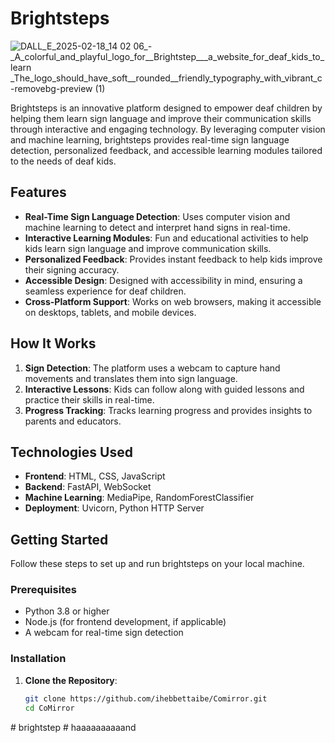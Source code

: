 # Brightsteps
![DALL_E_2025-02-18_14 02 06_-_A_colorful_and_playful_logo_for__Brightstep___a_website_for_deaf_kids_to_learn _The_logo_should_have_soft__rounded__friendly_typography_with_vibrant_c-removebg-preview (1)](https://github.com/user-attachments/assets/a51e4b48-e561-4478-9305-54cd48c6beca)



Brightsteps is an innovative platform designed to empower deaf children by helping them learn sign language and improve their communication skills through interactive and engaging technology. By leveraging computer vision and machine learning, brightsteps provides real-time sign language detection, personalized feedback, and accessible learning modules tailored to the needs of deaf kids.

## Features
- **Real-Time Sign Language Detection**: Uses computer vision and machine learning to detect and interpret hand signs in real-time.
- **Interactive Learning Modules**: Fun and educational activities to help kids learn sign language and improve communication skills.
- **Personalized Feedback**: Provides instant feedback to help kids improve their signing accuracy.
- **Accessible Design**: Designed with accessibility in mind, ensuring a seamless experience for deaf children.
- **Cross-Platform Support**: Works on web browsers, making it accessible on desktops, tablets, and mobile devices.

## How It Works
1. **Sign Detection**: The platform uses a webcam to capture hand movements and translates them into sign language.
2. **Interactive Lessons**: Kids can follow along with guided lessons and practice their skills in real-time.
3. **Progress Tracking**: Tracks learning progress and provides insights to parents and educators.

## Technologies Used
- **Frontend**: HTML, CSS, JavaScript
- **Backend**: FastAPI, WebSocket
- **Machine Learning**: MediaPipe, RandomForestClassifier
- **Deployment**: Uvicorn, Python HTTP Server

## Getting Started

Follow these steps to set up and run brightsteps on your local machine.

### Prerequisites
- Python 3.8 or higher
- Node.js (for frontend development, if applicable)
- A webcam for real-time sign detection

### Installation

1. **Clone the Repository**:
   ```bash
   git clone https://github.com/ihebbettaibe/Comirror.git
   cd CoMirror
#   b r i g h t s t e p  
 #   h a a a a a a a a a a n d  
 